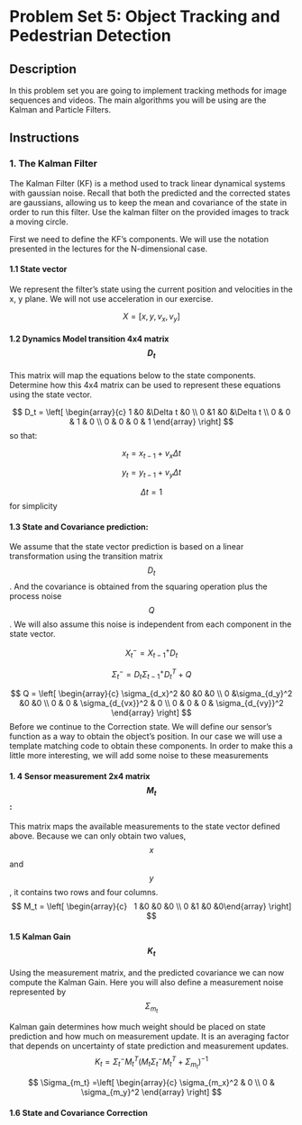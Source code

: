 # Problem Set 5: Object Tracking and Pedestrian Detection

## Description

In this problem set you are going to implement tracking methods for image sequences and videos. The main algorithms you will be using are the Kalman and Particle Filters.

## Instructions

### 1. The Kalman Filter

The Kalman Filter (KF) is a method used to track linear dynamical systems with gaussian noise. Recall that both the predicted and the corrected states are gaussians, allowing us to keep the mean and covariance of the state in order to run this filter. Use the kalman filter on the provided images to track a moving circle.

First we need to define the KF’s components. We will use the notation presented in the lectures for the N-dimensional case.

#### 1.1 State vector

We represent the filter’s state using the current position and velocities in the x, y plane. We will not use acceleration in our exercise.

$$
X= [x, y, v_x, v_y]
$$

#### 1.2 Dynamics Model transition 4x4 matrix $$ D_t$$

This matrix will map the equations below to the state components. Determine how this 4x4 matrix can be used to represent these equations using the state vector.

$$
D_t = \left[ \begin{array}{c} 1 &0 &\Delta t &0 \\
							  0 &1 &0 &\Delta t \\
							  0 & 0 & 1 & 0 \\
							  0 & 0 & 0 & 1
							  \end{array} \right]
$$
so that:

$$ x_t = x_{t-1} + v_x \Delta t $$

$$ y_t = y_{t-1} + v_y \Delta t$$

$$ \Delta t = 1$$ for simplicity

#### 1.3 State and Covariance prediction:

We assume that the state vector prediction is based on a linear transformation using the transition matrix $$D_t$$. And the covariance is obtained from the squaring operation plus the process noise $$Q$$. We will also assume this noise is independent from each component in the state vector.

$$X_t^- = X_{t-1}^+ D_t$$

$$\Sigma_t^- = D_t \Sigma_{t-1}^+ D_t^T + Q$$

$$
Q = \left[ \begin{array}{c}
							  \sigma_{d_x}^2 &0 &0 &0 \\
							  0 &\sigma_{d_y}^2 &0 &0  \\
							  0 & 0 & \sigma_{d_{vx}}^2 & 0 \\
							  0 & 0 & 0 & \sigma_{d_{vy}}^2
							  \end{array} \right]
$$
Before we continue to the Correction state. We will define our sensor’s function as a way to obtain the object’s position. In our case we will use a template matching code to obtain these components. In order to make this a little more interesting, we will add some noise to these measurements

#### 1. 4 Sensor measurement 2x4 matrix $$M_t$$:

This matrix maps the available measurements to the state vector defined above. Because we can only obtain two values, $$x$$ and $$y$$, it contains two rows and four columns.
$$
M_t = \left[ \begin{array}{c}                               
		    1 &0 &0 &0 \\
		    0 &1 &0 &0\end{array} \right]
$$


#### 1.5 Kalman Gain $$K_t$$

Using the measurement matrix, and the predicted covariance we can now compute the Kalman Gain.
Here you will also define a measurement noise represented by $$\Sigma_{m_t}$$

Kalman gain determines how much weight should be placed on state prediction and how much on measurement update.  It is an averaging factor that depends on uncertainty of state prediction and measurement updates.
$$
K_t = \Sigma_t^- M_t^T(M_t \Sigma_t^- M_t^T + \Sigma_{m_t})^{-1}
$$

$$
\Sigma_{m_t} =\left[ \begin{array}{c}
					\sigma_{m_x}^2 & 0 \\
					0 & \sigma_{m_y}^2
 			\end{array} \right]
$$

#### 1.6 State and Covariance Correction
